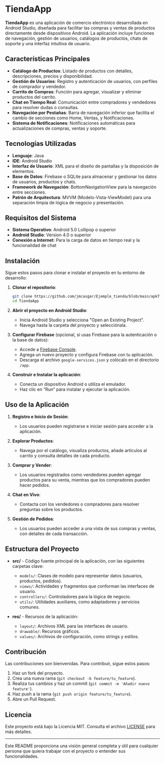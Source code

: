 

# TiendaApp

**TiendaApp** es una aplicación de comercio electrónico desarrollada en Android Studio, diseñada para facilitar las compras y ventas de productos directamente desde dispositivos Android. La aplicación incluye funciones de navegación, gestión de usuarios, catálogos de productos, chats de soporte y una interfaz intuitiva de usuario.

## Características Principales

- **Catálogo de Productos**: Listado de productos con detalles, descripciones, precios y disponibilidad.
- **Gestión de Usuarios**: Registro y autenticación de usuarios, con perfiles de comprador y vendedor.
- **Carrito de Compras**: Función para agregar, visualizar y eliminar productos del carrito.
- **Chat en Tiempo Real**: Comunicación entre compradores y vendedores para resolver dudas o consultas.
- **Navegación por Pestañas**: Barra de navegación inferior que facilita el cambio de secciones como Home, Ventas, y Notificaciones.
- **Sistema de Notificaciones**: Notificaciones automáticas para actualizaciones de compras, ventas y soporte.

## Tecnologías Utilizadas

- **Lenguaje**: Java
- **IDE**: Android Studio
- **Interfaz de Usuario**: XML para el diseño de pantallas y la disposición de elementos.
- **Base de Datos**: Firebase o SQLite para almacenar y gestionar los datos de usuarios, productos y chats.
- **Framework de Navegación**: BottomNavigationView para la navegación entre secciones.
- **Patrón de Arquitectura**: MVVM (Modelo-Vista-ViewModel) para una separación limpia de lógica de negocio y presentación.

## Requisitos del Sistema

- **Sistema Operativo**: Android 5.0 Lollipop o superior
- **Android Studio**: Version 4.0 o superior
- **Conexión a Internet**: Para la carga de datos en tiempo real y la funcionalidad de chat

## Instalación

Sigue estos pasos para clonar e instalar el proyecto en tu entorno de desarrollo:

1. **Clonar el repositorio**:
    ```bash
    git clone https://github.com/jmcasgar/Ejemplo_tienda/blob/main/apkTienda-master.zip
    cd TiendaApp
    ```

2. **Abrir el proyecto en Android Studio**:
   - Inicia Android Studio y selecciona "Open an Existing Project".
   - Navega hasta la carpeta del proyecto y selecciónala.

3. **Configurar Firebase** (opcional, si usas Firebase para la autenticación o la base de datos):
   - Accede a [Firebase Console](https://console.firebase.google.com/).
   - Agrega un nuevo proyecto y configura Firebase con tu aplicación.
   - Descarga el archivo `google-services.json` y colócalo en el directorio `/app`.

4. **Construir e Instalar la aplicación**:
   - Conecta un dispositivo Android o utiliza el emulador.
   - Haz clic en “Run” para instalar y ejecutar la aplicación.

## Uso de la Aplicación

1. **Registro e Inicio de Sesión**:
   - Los usuarios pueden registrarse e iniciar sesión para acceder a la aplicación.

2. **Explorar Productos**:
   - Navega por el catálogo, visualiza productos, añade artículos al carrito y consulta detalles de cada producto.

3. **Comprar y Vender**:
   - Los usuarios registrados como vendedores pueden agregar productos para su venta, mientras que los compradores pueden hacer pedidos.

4. **Chat en Vivo**:
   - Contacta con los vendedores o compradores para resolver preguntas sobre los productos.

5. **Gestión de Pedidos**:
   - Los usuarios pueden acceder a una vista de sus compras y ventas, con detalles de cada transacción.

## Estructura del Proyecto

- **src/** - Código fuente principal de la aplicación, con las siguientes carpetas clave:
    - `models/`: Clases de modelo para representar datos (usuarios, productos, pedidos).
    - `views/`: Actividades y fragmentos que conforman las interfaces de usuario.
    - `controllers/`: Controladores para la lógica de negocio.
    - `utils/`: Utilidades auxiliares, como adaptadores y servicios comunes.

- **res/** - Recursos de la aplicación:
    - `layout/`: Archivos XML para las interfaces de usuario.
    - `drawable/`: Recursos gráficos.
    - `values/`: Archivos de configuración, como strings y estilos.

## Contribución

Las contribuciones son bienvenidas. Para contribuir, sigue estos pasos:

1. Haz un fork del proyecto.
2. Crea una nueva rama (`git checkout -b feature/tu_feature`).
3. Realiza tus cambios y haz un commit (`git commit -m 'Añadir nuevo feature'`).
4. Haz push a la rama (`git push origin feature/tu_feature`).
5. Abre un Pull Request.

## Licencia

Este proyecto está bajo la Licencia MIT. Consulta el archivo [LICENSE](LICENSE) para más detalles.

---

Este README proporciona una visión general completa y útil para cualquier persona que quiera trabajar con el proyecto o entender sus funcionalidades.
